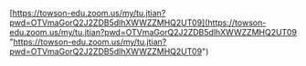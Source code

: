[https://towson-edu.zoom.us/my/tu.jtian?pwd=OTVmaGorQ2J2ZDB5dlhXWWZZMHQ2UT09](https://towson-edu.zoom.us/my/tu.jtian?pwd=OTVmaGorQ2J2ZDB5dlhXWWZZMHQ2UT09 "https://towson-edu.zoom.us/my/tu.jtian?pwd=OTVmaGorQ2J2ZDB5dlhXWWZZMHQ2UT09")
